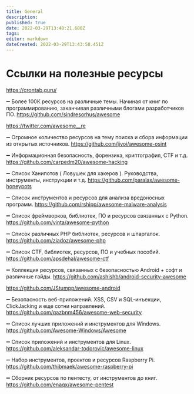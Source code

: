 ```yaml
---
title: General
description: 
published: true
date: 2022-03-29T13:48:21.680Z
tags: 
editor: markdown
dateCreated: 2022-03-29T13:43:58.451Z
---
```


# Ссылки на полезные ресурсы 

https://crontab.guru/

➖ Более 100К ресурсов на различные темы. Начиная от книг по программированию,  заканчивая различными блогами разработчиков ПО.
https://github.com/sindresorhus/awesome

https://twitter.com/awesome__re

➖ Огромное количество ресурсов на тему поиска и сбора информации из открытых источников.
https://github.com/jivoi/awesome-osint

➖  Информационная безопасность, форензика, криптография, CTF и т.д.
https://github.com/carpedm20/awesome-hacking

➖ Список Ханипотов ( Ловушек для хакеров ). Руководства, инструменты, инструкции и т.д.
https://github.com/paralax/awesome-honeypots

➖ Список инструментов и ресурсов для анализа вредоносных программ.
https://github.com/rshipp/awesome-malware-analysis

➖ Список фреймворков, библиотек, ПО и ресурсов связанных с Python.
https://github.com/vinta/awesome-python

➖  Список различных PHP библиотек, ресурсов и шпаргалок.
https://github.com/ziadoz/awesome-php

➖  Список CTF, библиотек, ресурсов, ПО и учебных пособий.
https://github.com/apsdehal/awesome-ctf

➖ Коллекция ресурсов, связанных с безопасностью Android + софт и различные гайды.
https://github.com/ashishb/android-security-awesome

https://github.com/JStumpp/awesome-android

➖  Безопасность веб-приложений. XSS, CSV и SQL-инъекции, ClickJacking и еще сотни направлений.
https://github.com/qazbnm456/awesome-web-security

➖  Список лучших приложений и инструментов для Windows.
https://github.com/Awesome-Windows/Awesome

➖  Список приложений и инструментов для Linux.
https://github.com/aleksandar-todorovic/awesome-linux

➖  Набор инструментов, проектов и ресурсов Raspberry Pi.
https://github.com/thibmaek/awesome-raspberry-pi

➖  Сборник ресурсов по пентесту, от инструментов до книг.
https://github.com/enaqx/awesome-pentest

